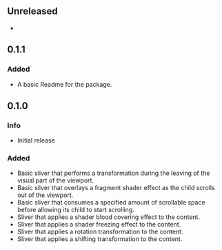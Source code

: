 ## Unreleased
* 

## 0.1.1
### Added
* A basic Readme for the package. 

## 0.1.0
### Info
* Initial release

### Added
* Basic sliver that performs a transformation during the leaving of the visual part of the viewport.
* Basic sliver that overlays a fragment shader effect as the child scrolls out of the viewport.
* Basic sliver that consumes a specified amount of scrollable space before allowing its child to start scrolling.
* Sliver that applies a shader blood covering effect to the content.
* Sliver that applies a shader freezing effect to the content.
* Sliver that applies a rotation transformation to the content.
* Sliver that applies a shifting transformation to the content.